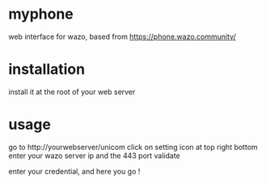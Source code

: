 # myphone
web interface for wazo, based from https://phone.wazo.community/

# installation
install it at the root of your web server

# usage
go to http://yourwebserver/unicom
click on setting icon at top right bottom
enter your wazo server ip and the 443 port
validate

enter your credential, and here you go !
